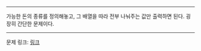 ***

가능한 돈의 종류를 정의해놓고, 그 배열을 따라 전부 나눠주는 값만 출력하면 된다.
굉장히 간단한 문제이다.

***
문제 링크: [링크](https://swexpertacademy.com/main/code/problem/problemDetail.do?problemLevel=2&contestProbId=AV5PsIl6AXIDFAUq&categoryId=AV5PsIl6AXIDFAUq&categoryType=CODE&problemTitle=&orderBy=PASS_RATE&selectCodeLang=ALL&select-1=2&pageSize=10&pageIndex=3)

